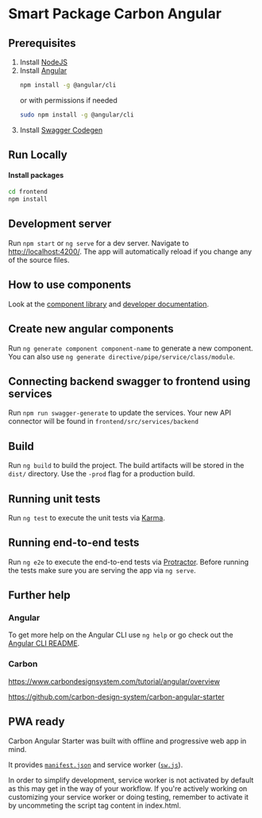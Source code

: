 # Smart Package Carbon Angular

## Prerequisites

1. Install [NodeJS](https://nodejs.org/en/download/)
2. Install [Angular](https://cli.angular.io/)
   ```bash
   npm install -g @angular/cli
   ```
   or with permissions if needed
   ```bash
   sudo npm install -g @angular/cli
   ```
3. Install [Swagger Codegen](https://swagger.io/docs/open-source-tools/swagger-codegen/)

## Run Locally
#### Install packages

```bash
cd frontend
npm install
```

## Development server
Run `npm start` or `ng serve` for a dev server. Navigate to [http://localhost:4200/](http://localhost:4200/). The app will automatically reload if you change any of the source files.

## How to use components

Look at the [component library](https://angular.carbondesignsystem.com/) and [developer documentation](https://angular.carbondesignsystem.com/documentation/).

## Create new angular components

Run `ng generate component component-name` to generate a new component. You can also use `ng generate directive/pipe/service/class/module`.

## Connecting backend swagger to frontend using services

Run `npm run swagger-generate` to update the services. Your new API connector will be found in `frontend/src/services/backend`

## Build

Run `ng build` to build the project. The build artifacts will be stored in the `dist/` directory. Use the `-prod` flag for a production build.

## Running unit tests

Run `ng test` to execute the unit tests via [Karma](https://karma-runner.github.io).

## Running end-to-end tests

Run `ng e2e` to execute the end-to-end tests via [Protractor](http://www.protractortest.org/).
Before running the tests make sure you are serving the app via `ng serve`.

## Further help

### Angular 
To get more help on the Angular CLI use `ng help` or go check out the [Angular CLI README](https://github.com/angular/angular-cli/blob/master/README.md).

### Carbon
https://www.carbondesignsystem.com/tutorial/angular/overview

https://github.com/carbon-design-system/carbon-angular-starter 

## PWA ready

Carbon Angular Starter was built with offline and progressive web app in mind.

It provides [`manifest.json`](src/manifest.json) and service worker ([`sw.js`](src/sw.js)).

In order to simplify development, service worker is not activated by default as this may get in the way of your workflow.
If you're actively working on customizing your service worker or doing testing, remember to activate it by uncommeting the script tag content in index.html.
